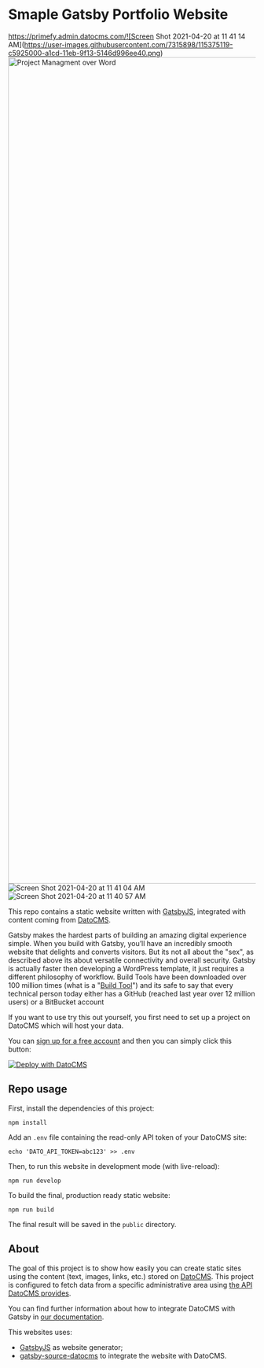 # Smaple Gatsby Portfolio Website
https://primefy.admin.datocms.com/![Screen Shot 2021-04-20 at 11 41 14 AM](https://user-images.githubusercontent.com/7315898/115375119-c5925000-a1cd-11eb-9f13-5146d996ee40.png)
<img width="1680" alt="Project Managment over Word" src="https://user-images.githubusercontent.com/7315898/115375124-c6c37d00-a1cd-11eb-991c-8abb90b4126c.png">
![Screen Shot 2021-04-20 at 11 41 04 AM](https://user-images.githubusercontent.com/7315898/115375144-ca570400-a1cd-11eb-85c4-961e1b1f1890.png)
![Screen Shot 2021-04-20 at 11 40 57 AM](https://user-images.githubusercontent.com/7315898/115375146-caef9a80-a1cd-11eb-9bd8-ef73ae410472.png)


This repo contains a static website written with [GatsbyJS](https://www.gatsbyjs.org/), integrated with content coming from [DatoCMS](https://www.datocms.com).


Gatsby makes the hardest parts of building an amazing digital experience simple. When you build with Gatsby, you’ll have an incredibly smooth website that delights and converts visitors. But its not all about the "sex", as described above its about versatile connectivity and overall security. Gatsby is actually faster then developing a WordPress template, it just requires a different philosophy of workflow. Build Tools have been downloaded over 100 million times (what is a "[Build Tool](https://stackoverflow.com/questions/7249871/what-is-a-build-tool)") and its safe to say that every technical person today either has a GitHub (reached last year over 12 million users) or a BitBucket account

If you want to use try this out yourself, you first need to set up a project on DatoCMS which will host your data.

You can [sign up for a free account](https://dashboard.datocms.com/signup) and then you can simply click this button:

[![Deploy with DatoCMS](https://dashboard.datocms.com/deploy/button.svg)](https://dashboard.datocms.com/projects/new-from-template/static-website/gatsby-portfolio)

## Repo usage

First, install the dependencies of this project:

```
npm install
```

Add an `.env` file containing the read-only API token of your DatoCMS site:

```
echo 'DATO_API_TOKEN=abc123' >> .env
```

Then, to run this website in development mode (with live-reload):

```
npm run develop
```

To build the final, production ready static website:

```
npm run build
```

The final result will be saved in the `public` directory.

## About

The goal of this project is to show how easily you can create static sites using the content (text, images, links, etc.) stored on [DatoCMS](https://www.datocms.com). This project is configured to fetch data from a specific administrative area using [the API DatoCMS provides](https://www.datocms.com/docs/content-management-api).

You can find further information about how to integrate DatoCMS with Gatsby in [our documentation](https://www.datocms.com/docs/static-generators/gatsbyjs).

This websites uses:

- [GatsbyJS](https://github.com/gatsbyjs/gatsby) as website generator;
- [gatsby-source-datocms](https://github.com/datocms/gatsby-source-datocms) to integrate the website with DatoCMS.

